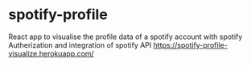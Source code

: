 # spotify-profile
React app to visualise the profile data of a spotify account with spotify Autherization and integration of spotify API
https://spotify-profile-visualize.herokuapp.com/
